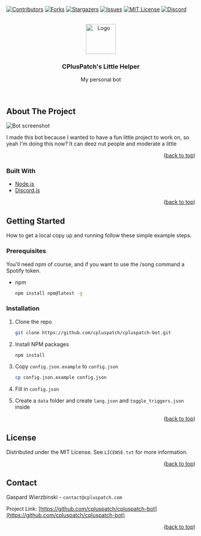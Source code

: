 <div id="top"></div>
<!--
*** Thanks for checking out the Best-README-Template. If you have a suggestion
*** that would make this better, please fork the repo and create a pull request
*** or simply open an issue with the tag "enhancement".
*** Don't forget to give the project a star!
*** Thanks again! Now go create something AMAZING! :D
-->



<!-- PROJECT SHIELDS -->
<!--
*** I'm using markdown "reference style" links for readability.
*** Reference links are enclosed in brackets [ ] instead of parentheses ( ).
*** See the bottom of this document for the declaration of the reference variables
*** for contributors-url, forks-url, etc. This is an optional, concise syntax you may use.
*** https://www.markdownguide.org/basic-syntax/#reference-style-links
-->
[![Contributors][contributors-shield]][contributors-url]
[![Forks][forks-shield]][forks-url]
[![Stargazers][stars-shield]][stars-url]
[![Issues][issues-shield]][issues-url]
[![MIT License][license-shield]][license-url]
[![Discord][discord-shield]][discord-url]



<!-- PROJECT LOGO -->
<br />
<div align="center">
  <a href="https://github.com/github_username/repo_name">
    <img src="https://cdn.discordapp.com/avatars/779660899081519115/7270024ce969060eb6f8fa61ca14613d.png" alt="Logo" width="80" height="80">
  </a>

<h3 align="center">CPlusPatch's Little Helper</h3>

  <p align="center">
    My personal bot
    <br />
    <br />
    <br />
  </p>
</div>


<!-- ABOUT THE PROJECT -->
## About The Project

![Bot screenshot](https://i.imgur.com/JH2xxE1.png)

I made this bot because I wanted to have a fun little project to work on, so yeah I'm doing this now? It can deez nut people and moderate a little

<p align="right">(<a href="#top">back to top</a>)</p>



### Built With

* [Node.js](https://nodejs.org/)
* [Discord.js](https://discord.js.org/)

<p align="right">(<a href="#top">back to top</a>)</p>



<!-- GETTING STARTED -->
## Getting Started

How to get a local copy up and running follow these simple example steps.

### Prerequisites

You'll need npm of course, and if you want to use the /song command a Spotify token.
* npm
  
  ```sh
  npm install npm@latest -g
  ```

### Installation

1. Clone the repo
   
   ```sh
   git clone https://github.com/cpluspatch/cpluspatch-bot.git
   ```
2. Install NPM packages
   
   ```sh
   npm install
   ```
3. Copy `config.json.example` to `config.json`
   
   ```sh
   cp config.json.example config.json
   ```

4. Fill in `config.json`

5. Create a `data` folder and create `lang.json` and `toggle_triggers.json` inside

<p align="right">(<a href="#top">back to top</a>)</p>

<!-- LICENSE -->
## License

Distributed under the MIT License. See `LICENSE.txt` for more information.

<p align="right">(<a href="#top">back to top</a>)</p>



<!-- CONTACT -->
## Contact

Gaspard Wierzbinski - `contact@cpluspatch.com`

Project Link: [https://github.com/cpluspatch/cpluspatch-bot](https://github.com/cpluspatch/cpluspatch-bot)

<p align="right">(<a href="#top">back to top</a>)</p>



<!-- MARKDOWN LINKS & IMAGES -->
<!-- https://www.markdownguide.org/basic-syntax/#reference-style-links -->
[contributors-shield]: https://img.shields.io/github/contributors/cpluspatch/cpluspatch-bot.svg?style=for-the-badge
[contributors-url]: https://github.com/cpluspatch/cpluspatch-bot/graphs/contributors
[forks-shield]: https://img.shields.io/github/forks/cpluspatch/cpluspatch-bot.svg?style=for-the-badge
[forks-url]: https://github.com/cpluspatch/cpluspatch-bot/network/members
[stars-shield]: https://img.shields.io/github/stars/cpluspatch/cpluspatch-bot.svg?style=for-the-badge
[stars-url]: https://github.com/cpluspatch/cpluspatch-bot/stargazers
[issues-shield]: https://img.shields.io/github/issues/cpluspatch/cpluspatch-bot.svg?style=for-the-badge
[issues-url]: https://github.com/cpluspatch/cpluspatch-bot/issues
[license-shield]: https://img.shields.io/github/license/cpluspatch/cpluspatch-bot.svg?style=for-the-badge
[license-url]: https://github.com/cpluspatch/cpluspatch-bot/blob/master/LICENSE.txt
[discord-shield]: https://img.shields.io/badge/-Discord-black.svg?style=for-the-badge&logo=discord&colorB=555
[discord-url]: https://discordhub.com/profile/779660899081519115
[product-screenshot]: images/screenshot.png
